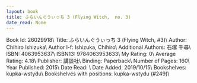 ```yaml
---
layout: book
title: ふらいんぐうぃっち 3 (Flying Witch,  no. 3)
date_read: None
---
```


Book Id: 26029918\ 
Title: ふらいんぐうぃっち 3 (Flying Witch, #3)\ 
Author: Chihiro Ishizuka\ 
Author l-f: Ishizuka, Chihiro\ 
Additional Authors: 石塚 千尋\ 
ISBN: 4063953637\ 
ISBN13: 9784063953633\ 
My Rating: 0\ 
Average Rating: 4.18\ 
Publisher: 講談社\ 
Binding: Paperback\ 
Number of Pages: 160\ 
Year Published: 2015\ 
Date Read: \ 
Date Added: 2019/10/15\ 
Bookshelves: kupka-wstydu\ 
Bookshelves with positions: kupka-wstydu (#249)\ 

